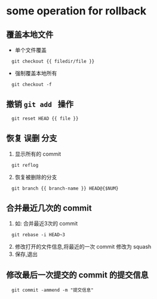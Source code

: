 # some operation for rollback

## 覆盖本地文件
- 单个文件覆盖
```
  git checkout {{ filedir/file }}
```
- 强制覆盖本地所有
```
  git checkout -f
```

## 撤销 `git add ` 操作
```
  git reset HEAD {{ file }}
```

## 恢复 误删 分支
1. 显示所有的 commit
```
  git reflog
```
2. 恢复被删除的分支
```
  git branch {{ branch-name }} HEAD@{$NUM}
```

## 合并最近几次的 commit
1. 如: 合并最近3次的 commit
```
  git rebase -i HEAD~3
```
2. 修改打开的文件信息,将最近的一次 commit 修改为 squash
3. 保存,退出

## 修改最后一次提交的 commit 的提交信息
```
  git commit -ammend -m "提交信息"
```
